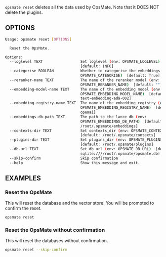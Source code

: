 `opsmate reset` deletes all the data used by OpsMate. Note that it DOES NOT delete the plugins.

## OPTIONS

```bash
Usage: opsmate reset [OPTIONS]

  Reset the OpsMate.

Options:
  --loglevel TEXT                 Set loglevel (env: OPSMATE_LOGLEVEL)
                                  [default: INFO]
  --categorise BOOLEAN            Whether to categorise the embeddings (env:
                                  OPSMATE_CATEGORISE)  [default: True]
  --reranker-name TEXT            The name of the reranker model (env:
                                  OPSMATE_RERANKER_NAME)  [default: ""]
  --embedding-model-name TEXT     The name of the embedding model (env:
                                  OPSMATE_EMBEDDING_MODEL_NAME)  [default:
                                  text-embedding-ada-002]
  --embedding-registry-name TEXT  The name of the embedding registry (env:
                                  OPSMATE_EMBEDDING_REGISTRY_NAME)  [default:
                                  openai]
  --embeddings-db-path TEXT       The path to the lance db (env:
                                  OPSMATE_EMBEDDINGS_DB_PATH)  [default:
                                  /root/.opsmate/embeddings]
  --contexts-dir TEXT             Set contexts_dir (env: OPSMATE_CONTEXTS_DIR)
                                  [default: /root/.opsmate/contexts]
  --plugins-dir TEXT              Set plugins_dir (env: OPSMATE_PLUGINS_DIR)
                                  [default: /root/.opsmate/plugins]
  --db-url TEXT                   Set db_url (env: OPSMATE_DB_URL)  [default:
                                  sqlite:////root/.opsmate/opsmate.db]
  --skip-confirm                  Skip confirmation
  --help                          Show this message and exit.
```


## EXAMPLES

### Reset the OpsMate

This will reset the database and the vector store. You will be prompted to confirm the reset.

```bash
opsmate reset
```

### Reset the OpsMate without confirmation

This will reset the databases without confirmation.

```bash
opsmate reset --skip-confirm
```
